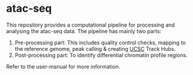 # atac-seq 
This repository provides a computational pipeline for processing and analysing the atac-seq data. The pipeline has mainly two parts:

1. Pre-processing part: This includes quality control checks, mapping to the reference genome, peak calling & creating [UCSC](https://genome.ucsc.edu) Track Hubs.  
2. Post-processing part: To identify differential chromatin profile regions.

Refer to the user-manual for more information.
